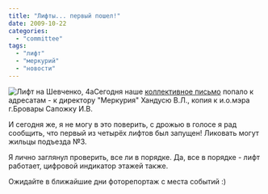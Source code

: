 ```yaml
---
title: "Лифты... первый пошел!"
date: 2009-10-22
categories: 
  - "committee"
tags: 
  - "лифт"
  - "меркурий"
  - "новости"
---
```


![Лифт на Шевченко, 4а](http://shevchenko4a.brovary.org/wp-content/uploads/2009/10/elevator.jpg "Лифт на Шевченко, 4а")Сегодня наше [коллективное письмо](http://shevchenko4a.brovary.org/letter-to-merkuriy/) попало к адресатам - к директору "Меркурия" Хандусю В.Л., копия к и.о.мэра г.Бровары Сапожку И.В.

И сегодня же, я не могу в это поверить, с дрожью в голосе я рад сообщить, что первый из четырёх лифтов был запущен! Ликовать могут жильцы подъезда №3.

Я лично заглянул проверить, все ли в порядке. Да, все в порядке - лифт работает, цифровой индикатор этажей также.

Ожидайте в ближайшие дни фоторепортаж с места событий :)

<!--more-->
